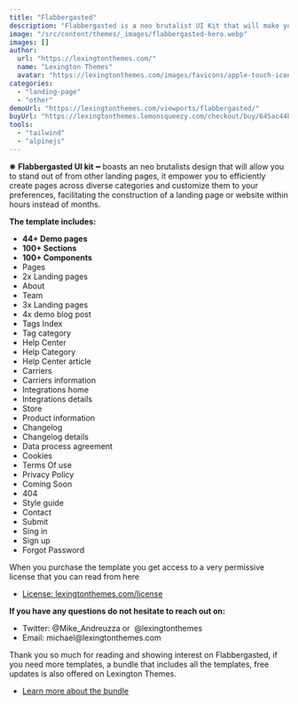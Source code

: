 ```yaml
---
title: "Flabbergasted"
description: "Flabbergasted is a neo brutalist UI Kit that will make you look cool on every screen."
image: "/src/content/themes/_images/flabbergasted-hero.webp"
images: []
author:
  url: "https://lexingtonthemes.com/"
  name: "Lexington Themes"
  avatar: "https://lexingtonthemes.com/images/favicons/apple-touch-icon.png"
categories:
  - "landing-page"
  - "other"
demoUrl: "https://lexingtonthemes.com/viewports/flabbergasted/"
buyUrl: "https://lexingtonthemes.lemonsqueezy.com/checkout/buy/645ac44b-ee66-4368-bb58-be869569fb88"
tools:
  - "tailwind"
  - "alpinejs"
---
```


<p>✺&nbsp;<strong>Flabbergasted UI kit</strong>&nbsp;━&nbsp;boasts an neo brutalists design that will allow you to stand out of from other landing pages, it empower you to efficiently create pages across diverse categories and customize them to your preferences, facilitating the construction of a landing page or website within hours instead of months.</p>
<p><strong>The template includes:</strong></p>
<ul>
  <li><strong>44+ Demo pages</strong></li>
  <li><strong>100+ Sections</strong></li>
  <li><strong>100+ Components</strong></li>
  <li>Pages</li>
<li>2x Landing pages</li>
<li>About</li>
<li>Team</li>
<li>3x Landing pages</li>
<li>4x demo blog post</li>
<li>Tags Index</li>
<li>Tag category</li>
<li>Help Center</li>
<li>Help Category</li>
<li>Help Center article</li>
<li>Carriers</li>
<li>Carriers information</li>
<li>Integrations home</li>
<li>Integrations details</li>
<li>Store</li>
<li>Product information</li>
<li>Changelog</li>
<li>Changelog details</li>
<li>Data process agreement</li>
<li>Cookies</li>
<li>Terms Of use</li>
<li>Privacy Policy</li>
<li>Coming Soon</li>
<li>404</li>
<li>Style guide</li>
<li>Contact</li>
<li>Submit</li>
<li>Sing in</li>
<li>Sign up</li>
<li>Forgot Password</li>
</ul>
<p>When you purchase the template you get access to a very permissive license that you can read from here</p>
<ul>
   <li><a href="https://lexingtonthemes.com/license/" rel="noopener noreferrer" target="_blank">License: lexingtonthemes.com/license</a></li>
</ul>
<p><strong>If you have any questions do not hesitate to reach out on:</strong></p>
<ul>
   <li>Twitter: @Mike_Andreuzza or&nbsp; @lexingtonthemes</li>
   <li>Email: michael@lexingtonthemes.com</li>
</ul>
<p>Thank you so much for reading and showing interest on Flabbergasted, if you need more templates, a bundle that includes all the templates, free updates is also offered on Lexington Themes.&nbsp;</p>
<ul>
   <li><a href="https://lexingtonthemes.com/pricing/" rel="noopener noreferrer" target="_blank" >Learn more about the bundle</a></li>
</ul>